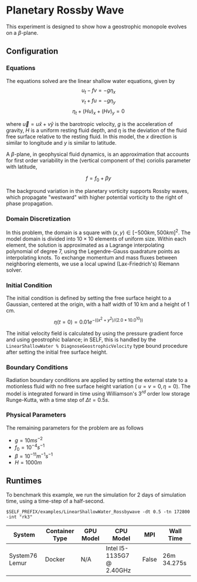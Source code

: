 # Planetary Rossby Wave
This experiment is designed to show how a geostrophic monopole evolves on a $\beta$-plane. 

## Configuration

### Equations

The equations solved are the linear shallow water equations, given by
$$
    u_t - fv = -g \eta_x
$$
$$
    v_t + fu = -g \eta_y
$$
$$
    \eta_t + (Hu)_x + (Hv)_y = 0
$$

where $\vec{u} =  u \hat{x} + v \hat{y}$ is the barotropic velocity, $g$ is the acceleration of gravity, $H$ is a uniform resting fluid depth, and $\eta$ is the deviation of the fluid free surface relative to the resting fluid. In this model, the $x$ direction is similar to longitude and $y$ is similar to latitude. 

A $\beta$-plane, in geophysical fluid dynamics, is an approximation that accounts for first order variability in the (vertical component of the) coriolis parameter with latitude, 

$$
    f = f_0 + \beta y
$$

The background variation in the planetary vorticity supports Rossby waves, which propagate "westward" with higher potential vorticity to the right of phase propagation.

### Domain Discretization
In this problem, the domain is a square with $(x,y) \in [-500km, 500km]^2$. The model domain is divided into $10\times 10$ elements of uniform size. Within each element, the solution is approximated as a Lagrange interpolating polynomial of degree 7, using the Legendre-Gauss quadrature points as interpolating knots. To exchange momentum and mass fluxes between neighboring elements, we use a local upwind (Lax-Friedrich's) Riemann solver.

### Initial Condition
The initial condition is defined by setting the free surface height to a Gaussian, centered at the origin, with a half width of 10 km and a height of 1 cm.
$$
    \eta(t=0) = 0.01e^{ -( (x^2 + y^2 )/(2.0*10.0^{10}) )}
$$

The initial velocity field is calculated by using the pressure gradient force and using geostrophic balance; in SELF, this is handled by the `LinearShallowWater % DiagnoseGeostrophicVelocity` type bound procedure after setting the initial free surface height.

### Boundary Conditions
Radiation boundary conditions are applied by setting the external state to a motionless fluid with no free surface height variation  ( $u=v=0, \eta = 0$). The model is integrated forward in time using Williamson's $3^{rd}$ order low storage Runge-Kutta, with a time step of $\Delta t = 0.5 s$. 

### Physical Parameters
The remaining parameters for the problem are as follows

* $g = 10 m s^{-2}$
* $f_0 = 10^{-4} s^{-1}$
* $\beta = 10^{-11} m^{-1} s^{-1}$
* $H = 1000 m$

## Runtimes

To benchmark this example, we run the simulation for 2 days of simulation time, using a time-step of a half-second.

```
$SELF_PREFIX/examples/LinearShallowWater_Rossbywave -dt 0.5 -tn 172800 -int "rk3"
```

|  System  |  Container Type | GPU Model | CPU Model | MPI |  Wall Time |
| --- | --- | --- | --- | --- | --- | 
| System76 Lemur | Docker | N/A | Intel I5-1135G7 @ 2.40GHz | False | 26m 34.275s |


